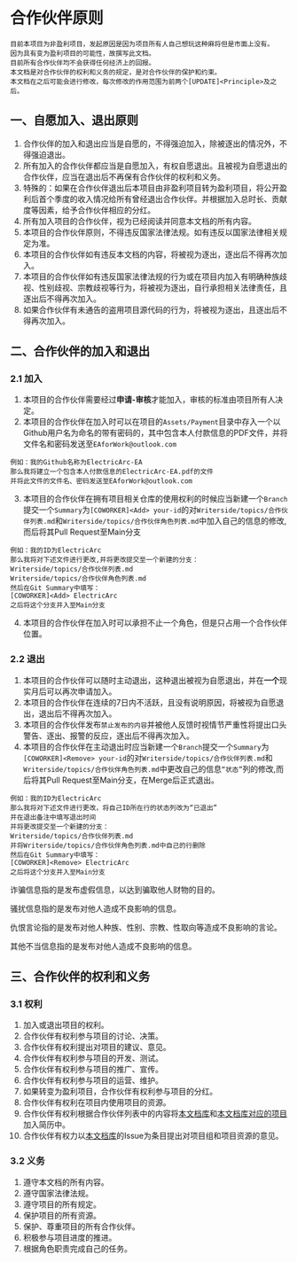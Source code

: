 # 合作伙伴原则

```
目前本项目为非盈利项目，发起原因是因为项目所有人自己想玩这种麻将但是市面上没有。
因为具有变为盈利项目的可能性，故撰写此文档。
目前所有合作伙伴均不会获得任何经济上的回报。
本文档是对合作伙伴的权利和义务的规定，是对合作伙伴的保护和约束。
本文档在之后可能会进行修改，每次修改的作用范围为前两个[UPDATE]<Principle>及之后。
```

## 一、自愿加入、退出原则
1. 合作伙伴的加入和退出应当是自愿的，不得强迫加入，除被逐出的情况外，不得强迫退出。
2. 所有加入的合作伙伴都应当是自愿加入，有权自愿退出。且被视为自愿退出的合作伙伴，应当在退出后不再保有合作伙伴的权利和义务。
3. 特殊的：如果在合作伙伴退出后本项目由非盈利项目转为盈利项目，将公开盈利后首个季度的收入情况给所有曾经退出合作伙伴。并根据加入总时长、贡献度等因素，给予合作伙伴相应的分红。
4. 所有加入项目的合作伙伴，视为已经阅读并同意本文档的所有内容。
5. 本项目的合作伙伴原则，不得违反国家法律法规。如有违反以国家法律相关规定为准。
6. 本项目的合作伙伴如有违反本文档的内容，将被视为逐出，逐出后不得再次加入。
7. 本项目的合作伙伴如有违反国家法律法规的行为或在项目内加入有明确种族歧视、性别歧视、宗教歧视等行为，将被视为逐出，自行承担相关法律责任，且逐出后不得再次加入。
8. 如果合作伙伴有未通告的盗用项目源代码的行为，将被视为逐出，且逐出后不得再次加入。

## 二、合作伙伴的加入和退出
### 2.1 加入
1. 本项目的合作伙伴需要经过**申请-审核**才能加入，审核的标准由项目所有人决定。
2. 本项目的合作伙伴在加入时可以在项目的`Assets/Payment`目录中存入一个以Github用户名为命名的带有密码的，其中包含本人付款信息的PDF文件，并将文件名和密码发送至`EAforWork@outlook.com`
```
例如：我的Github名称为ElectricArc-EA
那么我将建立一个包含本人付款信息的ElectricArc-EA.pdf的文件
并将此文件的文件名、密码发送至EAforWork@outlook.com
```
3. 本项目的合作伙伴在拥有项目相关仓库的使用权利的时候应当新建一个`Branch`提交一个`Summary`为`[COWORKER]<Add> your-id`的对`Writerside/topics/合作伙伴列表.md`和`Writerside/topics/合作伙伴角色列表.md`中加入自己的信息的修改,而后将其Pull Request至Main分支
```
例如：我的ID为ElectricArc
那么我将对下述文件进行更改,并将更改提交至一个新建的分支：
Writerside/topics/合作伙伴列表.md
Writerside/topics/合作伙伴角色列表.md
然后在Git Summary中填写：
[COWORKER]<Add> ElectricArc
之后将这个分支并入至Main分支
```
4. 本项目的合作伙伴在加入时可以承担不止一个角色，但是只占用一个合作伙伴位置。
### 2.2 退出
1. 本项目的合作伙伴可以随时主动退出，这种退出被视为自愿退出，并在**一个**现实月后可以再次申请加入。
2. 本项目的合作伙伴在连续的7日内不活跃，且没有说明原因，将被视为自愿退出，退出后不得再次加入。
3. 本项目的合作伙伴发布`禁止发布的内容`并被他人反馈时视情节严重性将提出口头警告、逐出、报警的反应，逐出后不得再次加入。
4. 本项目的合作伙伴在主动退出时应当新建一个`Branch`提交一个`Summary`为`[COWORKER]<Remove> your-id`的对`Writerside/topics/合作伙伴列表.md`和`Writerside/topics/合作伙伴角色列表.md`中更改自己的信息`“状态”`列的修改,而后将其Pull Request至Main分支，在Merge后正式退出。
```
例如：我的ID为ElectricArc
那么我将对下述文件进行更改，将自己ID所在行的状态列改为“已退出”
并在退出备注中填写退出时间
并将更改提交至一个新建的分支：
Writerside/topics/合作伙伴列表.md
并将Writerside/topics/合作伙伴角色列表.md中自己的行删除
然后在Git Summary中填写：
[COWORKER]<Remove> ElectricArc
之后将这个分支并入至Main分支
```
<chapter title="禁止发布的内容" id="forbidden" collapsible="true">
<p> </p>
<chapter title="诈骗信息" id="fraud" collapsible="true">
    <p>诈骗信息指的是发布虚假信息，以达到骗取他人财物的目的。</p>
</chapter>
<chapter title="骚扰信息" id="harassment" collapsible="true">
    <p>骚扰信息指的是发布对他人造成不良影响的信息。</p>
</chapter>
<chapter title="仇恨言论" id="hate" collapsible="true">
    <p>仇恨言论指的是发布对他人种族、性别、宗教、性取向等造成不良影响的言论。</p>
</chapter>
<chapter title="其他不当信息" id="other" collapsible="true">
    <p>其他不当信息指的是发布对他人造成不良影响的信息。</p>
</chapter>
</chapter>

## 三、合作伙伴的权利和义务
### 3.1 权利
1. 加入或退出项目的权利。
2. 合作伙伴有权利参与项目的讨论、决策。
3. 合作伙伴有权利提出对项目的建议、意见。
4. 合作伙伴有权利参与项目的开发、测试。
5. 合作伙伴有权利参与项目的推广、宣传。
6. 合作伙伴有权利参与项目的运营、维护。
7. 如果转变为盈利项目，合作伙伴有权利参与项目的分红。
8. 合作伙伴有权利在项目内使用项目的资源。
9. 合作伙伴有权利根据合作伙伴列表中的内容将[本文档库](https://github.com/ElectricArc-Yu/MagicMahjangDocumentation)和[本文档库对应的项目](https://github.com/ElectricArc-Yu/MagicMahjang)加入简历中。
10. 合作伙伴有权力以[本文档库](https://github.com/ElectricArc-Yu/MagicMahjangDocumentation)的Issue为条目提出对项目组和项目资源的意见。
### 3.2 义务
1. 遵守本文档的所有内容。
2. 遵守国家法律法规。
3. 遵守项目的所有规定。
4. 保护项目的所有资源。
5. 保护、尊重项目的所有合作伙伴。
6. 积极参与项目进度的推进。
7. 根据角色职责完成自己的任务。
